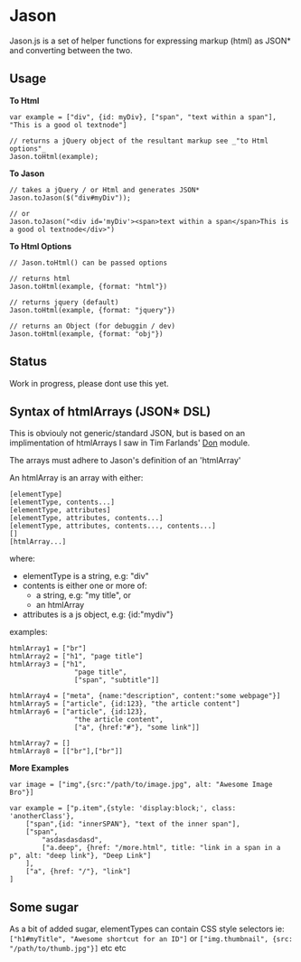 Jason
======

Jason.js is a set of helper functions for expressing markup (html) as JSON* and converting between the two.


Usage
-----

**To Html**	

	var example = ["div", {id: myDiv}, ["span", "text within a span"], "This is a good ol textnode"]

	// returns a jQuery object of the resultant markup see _"to Html options"_
	Jason.toHtml(example);


**To Jason**

	// takes a jQuery / or Html and generates JSON*
	Jason.toJason($("div#myDiv"));

	// or
	Jason.toJason("<div id='myDiv'><span>text within a span</span>This is a good ol textnode</div>")

**To Html Options**

	// Jason.toHtml() can be passed options

	// returns html
	Jason.toHtml(example, {format: "html"})

	// returns jquery (default)
	Jason.toHtml(example, {format: "jquery"})

	// returns an Object (for debuggin / dev)
	Jason.toHtml(example, {format: "obj"})


Status
-------

Work in progress, please dont use this yet.



Syntax of htmlArrays (JSON* DSL)
------

This is obviouly not generic/standard JSON, but is based on an implimentation of htmlArrays I saw in Tim Farlands' [Don](https://github.com/twfarland/don) module. 

The arrays must adhere to Jason's definition of an 'htmlArray'

An htmlArray is an array with either:

    [elementType]
    [elementType, contents...]
    [elementType, attributes]
    [elementType, attributes, contents...]
    [elementType, attributes, contents..., contents...]
    []
    [htmlArray...]
 
where:

* elementType is a string, e.g: "div"
* contents is either one or more of:
	- a string, e.g: "my title", or
	- an htmlArray
* attributes is a js object, e.g: {id:"mydiv"}

examples:

    htmlArray1 = ["br"]
    htmlArray2 = ["h1", "page title"]
    htmlArray3 = ["h1", 
                    "page title",
                    ["span", "subtitle"]]
                    
    htmlArray4 = ["meta", {name:"description", content:"some webpage"}]
    htmlArray5 = ["article", {id:123}, "the article content"]
    htmlArray6 = ["article", {id:123}, 
                    "the article content",
                    ["a", {href:"#"}, "some link"]]
                    
    htmlArray7 = []
    htmlArray8 = [["br"],["br"]]

**More Examples**


	var image = ["img",{src:"/path/to/image.jpg", alt: "Awesome Image Bro"}]

	var example = ["p.item",{style: 'display:block;', class: 'anotherClass'},
		["span",{id: "innerSPAN"}, "text of the inner span"],
		["span",
			"asdasdasdasd",
			["a.deep", {href: "/more.html", title: "link in a span in a p", alt: "deep link"}, "Deep Link"]
		],
		["a", {href: "/"}, "link"]
	]


Some sugar
-----------

As a bit of added sugar, elementTypes can contain CSS style selectors ie: `["h1#myTitle", "Awesome shortcut for an ID"]` or `["img.thumbnail", {src: "/path/to/thumb.jpg"}]` etc etc